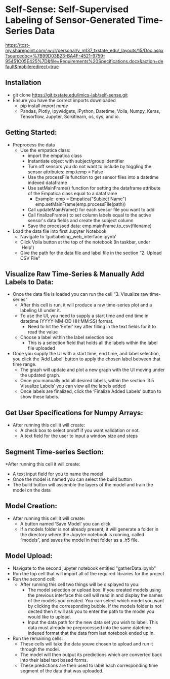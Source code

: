 # Self-Sense: Self-Supervised Labeling of Sensor-Generated Time-Series Data

https://txst-my.sharepoint.com/:w:/r/personal/v_m137_txstate_edu/_layouts/15/Doc.aspx?sourcedoc=%7B99D03B23-BA4F-4521-9759-95451C05E425%7D&file=Requirements%20Specifications.docx&action=default&mobileredirect=true

## Installation
* git clone https://git.txstate.edu/imics-lab/self-sense.git
* Ensure you have the correct imports downloaded
  * pip install *import name*
  * Pandas, Plotly, Ipywidgets, IPython, Datetime, Voila, Numpy, Keras, Tensorflow, Jupyter, Scikitlearn, os, sys, and io.

## Getting Started:
* Preprocess the data
  * Use the empatica class:
    * import the empatica class 
    * Instantiate object with subject/group identifier
    * Turn off sensors you do not want to include by toggling the sensor attributes: emp.temp = False
    * Use the processFile function to get sensor files into a datetime indexed dataframe
    * Use setMainFrame() function for setting the dataframe attribute of the Empatica class equal to a dataframe
      * Example: emp = Empatica("Subject Name")
                 emp.setMainFrame(emp.processFile(path))
    * Call updateMainFrame() for each sensor file you want to add
    * Call finalizeFrame() to set column labels equal to the active sensor's data fields and create the subject column
    * Save the processed data: emp.mainFrame.to_csv(filename)
* Load the data file into first Jupyter Notebook
  * Navigate to ‘gui\labeling_web_interface.ipynb’
  * Click Voila button at the top of the notebook (In taskbar, under 'Help')
  * Give the path for the data file and label file in the section “2. Upload CSV File"

## Visualize Raw Time-Series & Manually Add Labels to Data:
* Once the data file is loaded you can run the cell “3. Visualize raw time-series”
  * After this cell is run, it will produce a raw time-series plot and a labeling UI under it.
  * To use the UI, you need to supply a start time and end time in datetime (YYYY-MM-DD HH:MM:SS) format.
    * Need to hit the ‘Enter’ key after filling in the text fields for it to read the value
  * Choose a label within the label selection box
    * This is a selection field that holds all the labels within the label file uploaded
* Once you supply the UI with a start time, end time, and label selection, you click the ‘Add Label’ button to apply the chosen label between that time range.
  * The graph will update and plot a new graph with the UI moving under the updated graph.
  * Once you manually add all desired labels, within the section ‘3.5 Visualize Labels’ you can view all the labels added
  * Once labels are finalized, click the ‘Finalize Added Labels’ button to show these labels.

## Get User Specifications for Numpy Arrays:
* After running this cell it will create:
  * A check box to select on/off if you want validation or not.
  * A text field for the user to input a window size and steps

## Segment Time-series Section:
*After running this cell it will create:
  * A text input field for you to name the model
  * Once the model is named you can select the build button
  * The build button will assemble the layers of the model and train the model on the data

## Model Creation:
* After running this cell it will create:
  * A button named ‘Save Model’ you can click
  * If a models folder is not already present, it will generate a folder in the directory where the Jupyter notebook is running, called “models”, and saves the model in that folder as a .h5 file.

## Model Upload: 
* Navigate to the second jupyter notebook entitled "gatherData.ipynb"
* Run the top cell that will import all of the required libraries for the project
* Run the second cell:
  * After running this cell two things will be displayed to you:
    * The model selection or upload box: If you created models using the previous interface this cell will read in and display the names         of the models you created. You can select which model you want by clicking the corresponding bubble. If the models folder is not           dected then it will ask you to enter the path to the model you would like to upload.
    * Input the data path for the new data set you wish to label. This data must already be preprocessed into the same datetime indexed         format that the data from last notebook ended up in. 
* Run the remaining cells: 
  * These cells will take the data youve chosen to upload and run it through the model.
  * The model will then output its predictions which are converted back into their label text based forms. 
  * These predictions are then used to label each corresponding time segment of the data that was uploaded.
